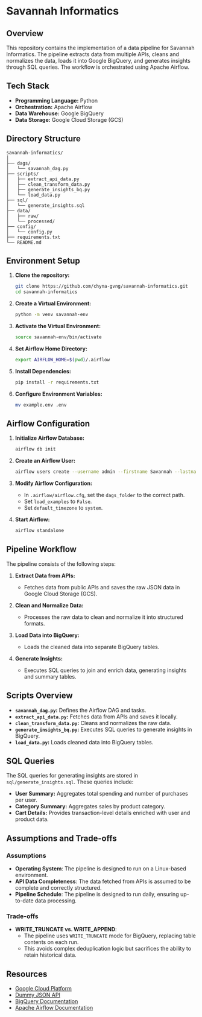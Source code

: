 # Savannah Informatics

## Overview

This repository contains the implementation of a data pipeline for Savannah Informatics. The pipeline extracts data from multiple APIs, cleans and normalizes the data, loads it into Google BigQuery, and generates insights through SQL queries. The workflow is orchestrated using Apache Airflow.

## Tech Stack

- **Programming Language:** Python
- **Orchestration:** Apache Airflow
- **Data Warehouse:** Google BigQuery
- **Data Storage:** Google Cloud Storage (GCS)

## Directory Structure

```
savannah-informatics/
│
├── dags/
│   └── savannah_dag.py
├── scripts/
│   ├── extract_api_data.py
│   ├── clean_transform_data.py
│   ├── generate_insights_bq.py
│   └── load_data.py
├── sql/
│   └── generate_insights.sql
├── data/
│   ├── raw/
│   └── processed/
├── config/
│   └── config.py
├── requirements.txt
└── README.md
```

## Environment Setup

1. **Clone the repository:**
   ```sh
   git clone https://github.com/chyna-gvng/savannah-informatics.git
   cd savannah-informatics
   ```

2. **Create a Virtual Environment:**
   ```sh
   python -m venv savannah-env
   ```

3. **Activate the Virtual Environment:**
   ```sh
   source savannah-env/bin/activate
   ```

4. **Set Airflow Home Directory:**
   ```sh
   export AIRFLOW_HOME=$(pwd)/.airflow
   ```

5. **Install Dependencies:**
   ```sh
   pip install -r requirements.txt
   ```

6. **Configure Environment Variables:**
   ```sh
   mv example.env .env
   ```

## Airflow Configuration

1. **Initialize Airflow Database:**
   ```sh
   airflow db init
   ```

2. **Create an Airflow User:**
   ```sh
   airflow users create --username admin --firstname Savannah --lastname Informatics --role Admin --email admin@savannah.com --password admin001
   ```

3. **Modify Airflow Configuration:**
   - In `.airflow/airflow.cfg`, set the `dags_folder` to the correct path.
   - Set `load_examples` to `False`.
   - Set `default_timezone` to `system`.

4. **Start Airflow:**
   ```sh
   airflow standalone
   ```

## Pipeline Workflow

The pipeline consists of the following steps:

1. **Extract Data from APIs:**
   - Fetches data from public APIs and saves the raw JSON data in Google Cloud Storage (GCS).

2. **Clean and Normalize Data:**
   - Processes the raw data to clean and normalize it into structured formats.

3. **Load Data into BigQuery:**
   - Loads the cleaned data into separate BigQuery tables.

4. **Generate Insights:**
   - Executes SQL queries to join and enrich data, generating insights and summary tables.

## Scripts Overview

- **`savannah_dag.py`:** Defines the Airflow DAG and tasks.
- **`extract_api_data.py`:** Fetches data from APIs and saves it locally.
- **`clean_transform_data.py`:** Cleans and normalizes the raw data.
- **`generate_insights_bq.py`:** Executes SQL queries to generate insights in BigQuery.
- **`load_data.py`:** Loads cleaned data into BigQuery tables.

## SQL Queries

The SQL queries for generating insights are stored in `sql/generate_insights.sql`. These queries include:

- **User Summary:** Aggregates total spending and number of purchases per user.
- **Category Summary:** Aggregates sales by product category.
- **Cart Details:** Provides transaction-level details enriched with user and product data.

## Assumptions and Trade-offs
### **Assumptions**  
- **Operating System**: The pipeline is designed to run on a Linux-based environment.  
- **API Data Completeness**: The data fetched from APIs is assumed to be complete and correctly structured.  
- **Pipeline Schedule**: The pipeline is designed to run daily, ensuring up-to-date data processing.

### **Trade-offs**  
- **WRITE_TRUNCATE vs. WRITE_APPEND**:  
  - The pipeline uses `WRITE_TRUNCATE` mode for BigQuery, replacing table contents on each run.  
  - This avoids complex deduplication logic but sacrifices the ability to retain historical data.

## Resources

- [Google Cloud Platform](https://console.cloud.google.com)
- [Dummy JSON API](https://dummyjson.com)
- [BigQuery Documentation](https://cloud.google.com/bigquery/docs)
- [Apache Airflow Documentation](https://airflow.apache.org/docs/)
